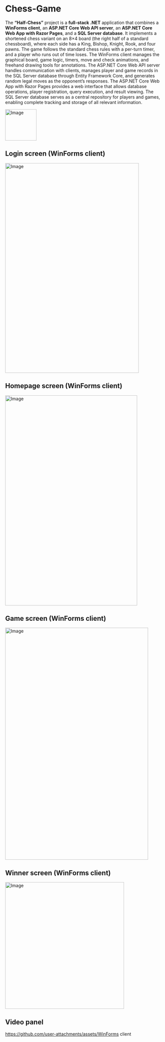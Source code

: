 # Chess-Game 
The **“Half-Chess”** project is a **full-stack .NET** application that combines a **WinForms client**, an **ASP.NET Core Web API server**, an **ASP.NET Core Web App with Razor Pages**, and a **SQL Server database**. It implements a shortened chess variant on an 8×4 board (the right half of a standard chessboard), where each side has a King, Bishop, Knight, Rook, and four pawns. The game follows the standard chess rules with a per-turn timer, and a player who runs out of time loses. The WinForms client manages the graphical board, game logic, timers, move and check animations, and freehand drawing tools for annotations. The ASP.NET Core Web API server handles communication with clients, manages player and game records in the SQL Server database through Entity Framework Core, and generates random legal moves as the opponent’s responses. The ASP.NET Core Web App with Razor Pages provides a web interface that allows database operations, player registration, query execution, and result viewing. The SQL Server database serves as a central repository for players and games, enabling complete tracking and storage of all relevant information.

<img width="100" height="100" alt="Image" src="https://github.com/user-attachments/assets/5b76b72e-c546-40e7-a10f-f13369219dfb" /> 


## Login screen (WinForms client)
<img width="427" height="671" alt="Image" src="https://github.com/user-attachments/assets/5a48a4f1-3840-4915-ae75-ba30e4e4e9c5" />

## Homepage screen (WinForms client)
<img width="422" height="672" alt="Image" src="https://github.com/user-attachments/assets/8026de99-4c30-43d6-808e-5a6d36e823dd" />

## Game screen (WinForms client)
<img width="457" height="742" alt="Image" src="https://github.com/user-attachments/assets/51b98134-af31-44bc-9b0d-574f58cdf182" />

## Winner screen (WinForms client)
<img width="380" height="405" alt="Image" src="https://github.com/user-attachments/assets/502a9521-17cd-4414-a8f7-5add34a25701" />

## Video panel
https://github.com/user-attachments/assets/WinForms client



